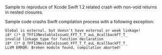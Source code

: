 Sample to reproduce of Xcode Swift 1.2 related crash with non-void returns in nested closures.

Sample code crashs Swift compilation process with a following exception:
```
Global is external, but doesn't have external or weak linkage!
i8* ()* @_TFF13NestableIssueU_FFT_T_T_auL_8callbackFT_T_
invalid linkage type for function declaration
i8* ()* @_TFF13NestableIssueU_FFT_T_T_auL_8callbackFT_T_
LLVM ERROR: Broken module found, compilation aborted!
```
